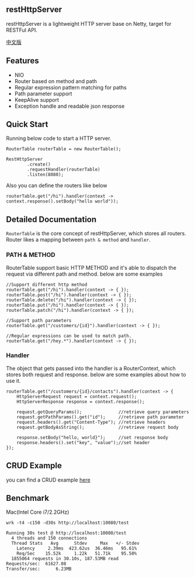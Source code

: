 ## restHttpServer
restHttpServer is a lightweight HTTP server base on Netty, target for RESTFul API.

[中文版](http://ndrlslz.github.io/2018/09/26/rest-http-server/)

## Features
* NIO
* Router based on method and path
* Regular expression pattern matching for paths
* Path parameter support
* KeepAlive support
* Exception handle and readable json response

## Quick Start

Running below code to start a HTTP server.
```
RouterTable routerTable = new RouterTable();

RestHttpServer
        .create()
        .requestHandler(routerTable)
        .listen(8080);
```

Also you can define the routers like below
```
routerTable.get("/hi").handler(context -> context.response().setBody("hello world"));
```

## Detailed Documentation
`RouterTable` is the core concept of restHttpServer, which stores all routers.
Router likes a mapping between `path & method` and `handler`.

### PATH & METHOD
RouterTable support basic HTTP METHOD and it's able to dispatch the request via different path and method. below are some examples
```
//Support different http method
routerTable.get("/hi").handler(context -> { });
routerTable.post("/hi").handler(context -> { });
routerTable.delete("/hi").handler(context -> { });
routerTable.put("/hi").handler(context -> { });
routerTable.patch("/hi").handler(context -> { });

//Support path parameters
routerTable.get("/customers/{id}").handler(context -> { });

//Regular expressions can be used to match path.
routerTable.get("/hey.*").handler(context -> { });
```

### Handler
The object that gets passed into the handler is a RouterContext, which stores both request and response. below are some examples about how to use it.

```
routerTable.get("/customers/{id}/contacts").handler(context -> {
    HttpServerRequest request = context.request();
    HttpServerResponse response = context.response();

    request.getQueryParams();              //retrieve query parameters
    request.getPathParams().get("id");     //retrieve path parameter
    request.headers().get("Content-Type"); //retrieve headers
    request.getBodyAsString();             //retrieve request body

    response.setBody("hello, world}");     //set response body
    response.headers().set("key", "value");//set header
});
```

## CRUD Example
you can find a CRUD example [here](./examples)

## Benchmark

Mac(Intel Core i7/2.2GHz)
```
wrk -t4 -c150 -d30s http://localhost:10080/test

Running 30s test @ http://localhost:10080/test
  4 threads and 150 connections
  Thread Stats   Avg      Stdev     Max   +/- Stdev
    Latency     2.39ms  423.62us  36.46ms   95.61%
    Req/Sec    15.52k     1.22k   51.71k    95.50%
  1855064 requests in 30.10s, 187.53MB read
Requests/sec:  61627.08
Transfer/sec:      6.23MB
```








